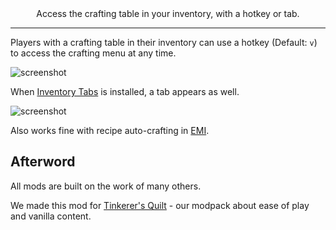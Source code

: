 <center>Access the crafting table in your inventory, with a hotkey or tab.</center>

---

Players with a crafting table in their inventory can use a hotkey (Default: `v`) to access the crafting menu at any time.

![screenshot](https://cdn.modrinth.com/data/qmVRzDCY/images/b49d505c780b335d895bc43760d81664c5e2533c.png)

When [Inventory Tabs](https://modrinth.com/mod/inventory-tabs-updated) is installed, a tab appears as well.

![screenshot](https://user-images.githubusercontent.com/55819817/175871674-5d2e9c56-5355-49a5-a42f-fa77dd442eec.png)

Also works fine with recipe auto-crafting in [EMI](https://modrinth.com/mod/emi).

## Afterword

All mods are built on the work of many others.

We made this mod for [Tinkerer's Quilt](https://modrinth.com/modpack/tinkerers-quilt) - our modpack about ease of play and vanilla content.
